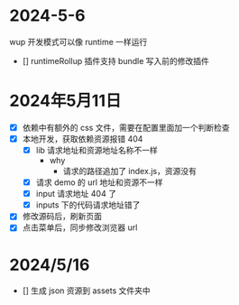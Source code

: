 # 2024-5-6

wup 开发模式可以像 runtime 一样运行

- [] runtimeRollup 插件支持 bundle 写入前的修改插件

# 2024年5月11日

- [x] 依赖中有额外的 css 文件，需要在配置里面加一个判断检查
- [x] 本地开发，获取依赖资源报错 404
    - [x] lib 请求地址和资源地址名称不一样
        - why
            - 请求的路径追加了 index.js，资源没有
    - [x] 请求 demo 的 url 地址和资源不一样 
    - [x] input 请求地址 404 了
    - [x] inputs 下的代码请求地址错了

- [x] 修改源码后，刷新页面
- [x] 点击菜单后，同步修改浏览器 url

# 2024/5/16

- [] 生成 json 资源到 assets 文件夹中 